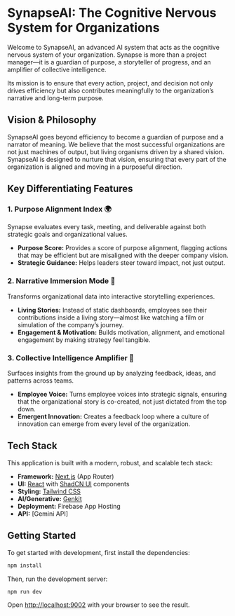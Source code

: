 # SynapseAI: The Cognitive Nervous System for Organizations

Welcome to SynapseAI, an advanced AI system that acts as the cognitive nervous system of your organization. Synapse is more than a project manager—it is a guardian of purpose, a storyteller of progress, and an amplifier of collective intelligence.

Its mission is to ensure that every action, project, and decision not only drives efficiency but also contributes meaningfully to the organization’s narrative and long-term purpose.

## Vision & Philosophy

SynapseAI goes beyond efficiency to become a guardian of purpose and a narrator of meaning. We believe that the most successful organizations are not just machines of output, but living organisms driven by a shared vision. SynapseAI is designed to nurture that vision, ensuring that every part of the organization is aligned and moving in a purposeful direction.

## Key Differentiating Features

### 1. Purpose Alignment Index 🌍
Synapse evaluates every task, meeting, and deliverable against both strategic goals and organizational values.
- **Purpose Score:** Provides a score of purpose alignment, flagging actions that may be efficient but are misaligned with the deeper company vision.
- **Strategic Guidance:** Helps leaders steer toward impact, not just output.

### 2. Narrative Immersion Mode 🎥
Transforms organizational data into interactive storytelling experiences.
- **Living Stories:** Instead of static dashboards, employees see their contributions inside a living story—almost like watching a film or simulation of the company’s journey.
- **Engagement & Motivation:** Builds motivation, alignment, and emotional engagement by making strategy feel tangible.

### 3. Collective Intelligence Amplifier 🤝
Surfaces insights from the ground up by analyzing feedback, ideas, and patterns across teams.
- **Employee Voice:** Turns employee voices into strategic signals, ensuring that the organizational story is co-created, not just dictated from the top down.
- **Emergent Innovation:** Creates a feedback loop where a culture of innovation can emerge from every level of the organization.

## Tech Stack

This application is built with a modern, robust, and scalable tech stack:

- **Framework:** [Next.js](https://nextjs.org/) (App Router)
- **UI:** [React](https://react.dev/) with [ShadCN UI](https://ui.shadcn.com/) components
- **Styling:** [Tailwind CSS](https://tailwindcss.com/)
- **AI/Generative:** [Genkit](https://firebase.google.com/docs/genkit)
- **Deployment:** Firebase App Hosting
- **API:** [Gemini API]

## Getting Started

To get started with development, first install the dependencies:

```bash
npm install
```

Then, run the development server:

```bash
npm run dev
```

Open [http://localhost:9002](http://localhost:9002) with your browser to see the result.
